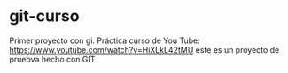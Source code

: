 # git-curso
Primer proyecto con gi.
Práctica curso de You Tube: https://www.youtube.com/watch?v=HiXLkL42tMU
este es un proyecto de pruebva hecho con GIT
